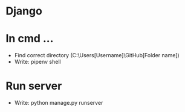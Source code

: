 # Django
 
# In cmd ...

* Find correct directory (C:\Users\[Username]\GitHub\[Folder name])
* Write: pipenv shell

# Run server
* Write: python manage.py runserver